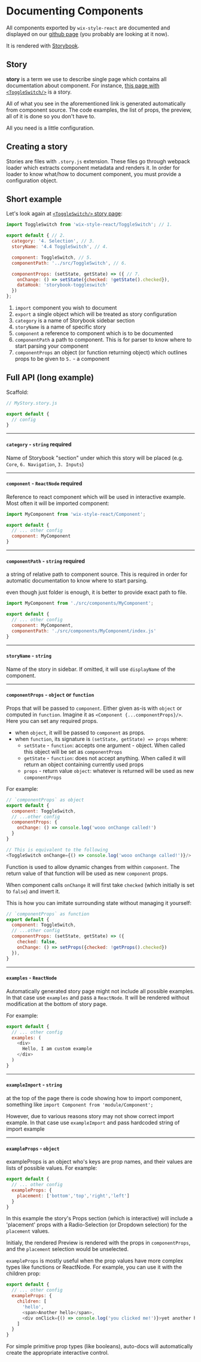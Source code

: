 # Documenting Components

All components exported by `wix-style-react` are documented and displayed on our [github page](wix-wix-style-react.surge.sh/) (you probably are looking at it now).

It is rendered with [Storybook](https://storybook.js.org).

## Story

**story** is a term we use to describe single page which contains all documentation about component. For
instance, [this page with `<ToggleSwitch/>`](https://github.com/wix/wix-style-react/blob/master/stories/ToggleSwitch.story.js) is a story.

All of what you see in the aforementioned link is generated automatically from component source. The code examples, the list of props, the preview, all of it is done so you don't have to.

All you need is a little configuration.

## Creating a story

Stories are files with `.story.js` extension. These files go through webpack loader which extracts component metadata
and renders it. In order for loader to know what/how to document component, you must provide a configuration object.

## Short example

Let's look again at [`<ToggleSwitch/>` story page](https://github.com/wix/wix-style-react/blob/master/stories/ToggleSwitch.story.js):

```js
import ToggleSwitch from 'wix-style-react/ToggleSwitch'; // 1.

export default { // 2.
  category: '4. Selection', // 3.
  storyName: '4.4 ToggleSwitch', // 4.

  component: ToggleSwitch, // 5.
  componentPath: '../src/ToggleSwitch', // 6.

  componentProps: (setState, getState) => ({ // 7.
    onChange: () => setState({checked: !getState().checked}),
    dataHook: 'storybook-toggleswitch'
  })
};
```

1. `import` component you wish to document
1. `export` a single object which will be treated as story configuration
1. `category` is a name of Storybook sidebar section
1. `storyName` is a name of specific story
1. `component` a reference to component which is to be documented
1. `componentPath` a path to component. This is for parser to know where to start parsing your component
1. `componentProps` an object (or function returning object) which outlines props to be given to `5.` - a component

## Full API (long example)

Scaffold:

```js
// MyStory.story.js

export default {
  // config
}
```

---

#### `category` - `string` required

Name of Storybook "section" under which this story will be placed (e.g. `Core`, `6. Navigation`, `3. Inputs`)

---

#### `component` - `ReactNode` required

Reference to react component which will be used in interactive example.
Most often it will be imported component:

```js
import MyComponent from 'wix-style-react/Component';

export default {
  // ... other config
  component: MyComponent
}
```

---

#### `componentPath` - `string` required

a string of relative path to component source. This is required in order
for automatic documentation to know where to start parsing.

even though just folder is enough, it is better to provide exact path to file.

```js
import MyComponent from './src/components/MyComponent';

export default {
  // ... other config
  component: MyComponent,
  componentPath: './src/components/MyComponent/index.js'
}
```

---

#### `storyName` - `string`

Name of the story in sidebar. If omitted, it will use `displayName` of
the component.

---

#### `componentProps` - `object` or `function`

Props that will be passed to `component`. Either given as-is with `object` or computed in `function`.
Imagine it as `<Component {...componentProps}/>`. Here you can set any required props.

 * when `object`, it will be passed to `component` as props.
 * when `function`, its signature is `(setState, getState) => props` where:
   * `setState` - `function`: accepts one argument - object. When called this object will be set as `componentProps`
   * `getState` - `function`: does not accept anything. When called it will return an object containing currently used props
   * `props` - return value `object`: whatever is returned will be used as new `componentProps`

For example:

```js
// `componentProps` as object
export default {
  component: ToggleSwitch,
  // ...other config
  componentProps: {
    onChange: () => console.log('wooo onChange called!')
  }
}

// This is equivalent to the following
<ToggleSwitch onChange={() => console.log('wooo onChange called!')}/>
```

Function is used to allow dynamic changes from within `component`.
The return value of that function will be used as new `component` props.

When component calls `onChange` it will
first take `checked` (which initially is set to `false`) and invert it.

This is how you can imitate surrounding state without managing it yourself:
```js
// `componentProps` as function
export default {
  component: ToggleSwitch,
  // ...other config
  componentProps: (setState, getState) => ({
    checked: false,
    onChange: () => setProps({checked: !getProps().checked})
  }),
}
```

---

#### `examples` - `ReactNode`

Automatically generated story page might not include all possible
examples. In that case use `examples` and pass a `ReactNode`. It will be
rendered without modification at the bottom of story page.

For example:

```js
export default {
  // ... other config
  examples: (
    <div>
      Hello, I am custom example
    </div>
  )
}
```

---

#### `exampleImport` - `string`

at the top of the page there is code showing how to import component,
something like `import Component from 'module/Component';`

However, due to various reasons story may not show correct import example. In that case use `exampleImport` and pass
hardcoded string of import example

---

#### `exampleProps` - `object`

exampleProps is an object who's keys are prop names, and their values are lists of possible values. For example:
```js
export default {
  // ... other config
  exampleProps: {
    placement: ['bottom','top','right','left']
  }
}
```
In this example the story's Props section (which is interactive) will include a 'placement' props with a Radio-Selection (or Dropdown selection) for the `placement` values.

Initialy, the rendered Preview is rendered with the props in `componentProps`, and the `placement` selection would be unselected.

`exampleProps` is mostly useful when the prop values have more complex types like functions or ReactNode. For example, you can use it with the children prop:
```js
export default {
  // ... other config
  exampleProps: {
    children: [
      'hello',
      <span>Another hello</span>,
      <div onClick={() => console.log('you clicked me!')}>yet another hello</div>
    ]
  }
}
```

For simple primitive prop types (like booleans), auto-docs will automatically create the appropriate interactive control.
